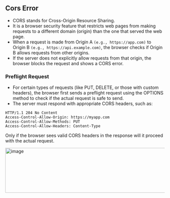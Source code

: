 ## Cors Error
- CORS stands for Cross-Origin Resource Sharing.
- It is a browser security feature that restricts web pages from making requests to a different domain (origin) than the one that served the web page.
- When a request is made from Origin A ```(e.g., https://app.com)``` to Origin B ```(e.g., https://api.example.com)```, the browser checks if Origin B allows requests from other origins.
- If the server does not explicitly allow requests from that origin, the browser blocks the request and shows a CORS error.


### Preflight Request
- For certain types of requests (like PUT, DELETE, or those with custom headers), the browser first sends a preflight request using the OPTIONS method to check if the actual request is safe to send.
- The server must respond with appropriate CORS headers, such as:

```
HTTP/1.1 204 No Content
Access-Control-Allow-Origin: https://myapp.com
Access-Control-Allow-Methods: PUT
Access-Control-Allow-Headers: Content-Type
```

Only if the browser sees valid CORS headers in the response will it proceed with the actual request.

<img width="660" height="142" alt="image" src="https://github.com/user-attachments/assets/9091ab1a-cbaa-4db7-9ccf-297f3557ed2b" />

